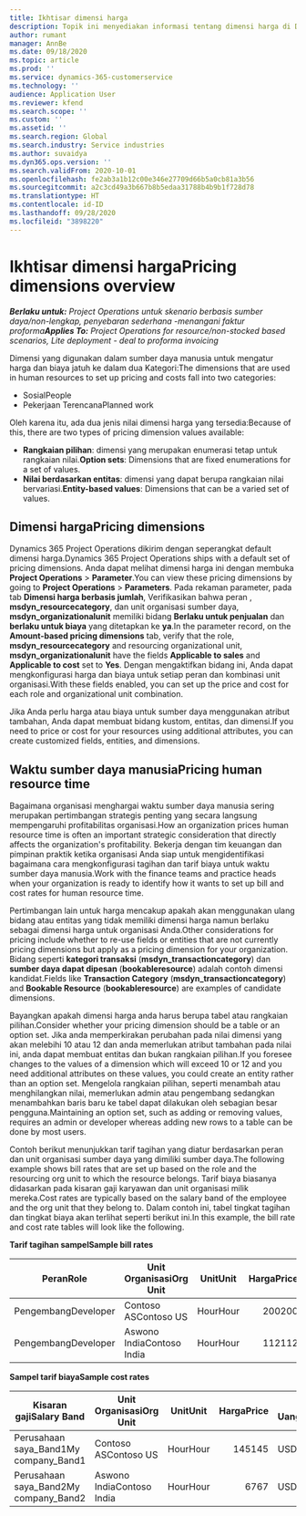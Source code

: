```yaml
---
title: Ikhtisar dimensi harga
description: Topik ini menyediakan informasi tentang dimensi harga di Dynamics 365 Project operations.
author: rumant
manager: AnnBe
ms.date: 09/18/2020
ms.topic: article
ms.prod: ''
ms.service: dynamics-365-customerservice
ms.technology: ''
audience: Application User
ms.reviewer: kfend
ms.search.scope: ''
ms.custom: ''
ms.assetid: ''
ms.search.region: Global
ms.search.industry: Service industries
ms.author: suvaidya
ms.dyn365.ops.version: ''
ms.search.validFrom: 2020-10-01
ms.openlocfilehash: fe2ab3a1b12c00e346e27709d66b5a0cb81a3b56
ms.sourcegitcommit: a2c3cd49a3b667b8b5edaa31788b4b9b1f728d78
ms.translationtype: HT
ms.contentlocale: id-ID
ms.lasthandoff: 09/28/2020
ms.locfileid: "3898220"
---
```

# <a name="pricing-dimensions-overview"></a><span data-ttu-id="9e205-103">Ikhtisar dimensi harga</span><span class="sxs-lookup"><span data-stu-id="9e205-103">Pricing dimensions overview</span></span>

<span data-ttu-id="9e205-104">_**Berlaku untuk:** Project Operations untuk skenario berbasis sumber daya/non-lengkap, penyebaran sederhana -menangani faktur proforma_</span><span class="sxs-lookup"><span data-stu-id="9e205-104">_**Applies To:** Project Operations for resource/non-stocked based scenarios, Lite deployment - deal to proforma invoicing_</span></span>

<span data-ttu-id="9e205-105">Dimensi yang digunakan dalam sumber daya manusia untuk mengatur harga dan biaya jatuh ke dalam dua Kategori:</span><span class="sxs-lookup"><span data-stu-id="9e205-105">The dimensions that are used in human resources to set up pricing and costs fall into two categories:</span></span>

- <span data-ttu-id="9e205-106">Sosial</span><span class="sxs-lookup"><span data-stu-id="9e205-106">People</span></span>
- <span data-ttu-id="9e205-107">Pekerjaan Terencana</span><span class="sxs-lookup"><span data-stu-id="9e205-107">Planned work</span></span>

<span data-ttu-id="9e205-108">Oleh karena itu, ada dua jenis nilai dimensi harga yang tersedia:</span><span class="sxs-lookup"><span data-stu-id="9e205-108">Because of this, there are two types of pricing dimension values available:</span></span>

- <span data-ttu-id="9e205-109">**Rangkaian pilihan**: dimensi yang merupakan enumerasi tetap untuk rangkaian nilai.</span><span class="sxs-lookup"><span data-stu-id="9e205-109">**Option sets**: Dimensions that are fixed enumerations for a set of values.</span></span>
- <span data-ttu-id="9e205-110">**Nilai berdasarkan entitas**: dimensi yang dapat berupa rangkaian nilai bervariasi.</span><span class="sxs-lookup"><span data-stu-id="9e205-110">**Entity-based values**: Dimensions that can be a varied set of values.</span></span>

## <a name="pricing-dimensions"></a><span data-ttu-id="9e205-111">Dimensi harga</span><span class="sxs-lookup"><span data-stu-id="9e205-111">Pricing dimensions</span></span>

<span data-ttu-id="9e205-112">Dynamics 365 Project Operations dikirim dengan seperangkat default dimensi harga.</span><span class="sxs-lookup"><span data-stu-id="9e205-112">Dynamics 365 Project Operations ships with a default set of pricing dimensions.</span></span> <span data-ttu-id="9e205-113">Anda dapat melihat dimensi harga ini dengan membuka **Project Operations** > **Parameter**.</span><span class="sxs-lookup"><span data-stu-id="9e205-113">You can view these pricing dimensions by going to **Project Operations** > **Parameters**.</span></span> <span data-ttu-id="9e205-114">Pada rekaman parameter, pada tab **Dimensi harga berbasis jumlah**, Verifikasikan bahwa peran , **msdyn_resourcecategory**, dan unit organisasi sumber daya, **msdyn_organizationalunit** memiliki bidang **Berlaku untuk penjualan** dan **berlaku untuk biaya** yang ditetapkan ke **ya**.</span><span class="sxs-lookup"><span data-stu-id="9e205-114">In the parameter record, on the **Amount-based pricing dimensions** tab, verify that the role, **msdyn_resourcecategory** and resourcing organizational unit, **msdyn_organizationalunit** have the fields **Applicable to sales** and **Applicable to cost** set to **Yes**.</span></span> <span data-ttu-id="9e205-115">Dengan mengaktifkan bidang ini, Anda dapat mengkonfigurasi harga dan biaya untuk setiap peran dan kombinasi unit organisasi.</span><span class="sxs-lookup"><span data-stu-id="9e205-115">With these fields enabled, you can set up the price and cost for each role and organizational unit combination.</span></span>

<span data-ttu-id="9e205-116">Jika Anda perlu harga atau biaya untuk sumber daya menggunakan atribut tambahan, Anda dapat membuat bidang kustom, entitas, dan dimensi.</span><span class="sxs-lookup"><span data-stu-id="9e205-116">If you need to price or cost for your resources using additional attributes, you can create customized fields, entities, and dimensions.</span></span>

## <a name="pricing-human-resource-time"></a><span data-ttu-id="9e205-117">Waktu sumber daya manusia</span><span class="sxs-lookup"><span data-stu-id="9e205-117">Pricing human resource time</span></span>
<span data-ttu-id="9e205-118">Bagaimana organisasi menghargai waktu sumber daya manusia sering merupakan pertimbangan strategis penting yang secara langsung mempengaruhi profitabilitas organisasi.</span><span class="sxs-lookup"><span data-stu-id="9e205-118">How an organization prices human resource time is often an important strategic consideration that directly affects the organization's profitability.</span></span> <span data-ttu-id="9e205-119">Bekerja dengan tim keuangan dan pimpinan praktik ketika organisasi Anda siap untuk mengidentifikasi bagaimana cara mengkonfigurasi tagihan dan tarif biaya untuk waktu sumber daya manusia.</span><span class="sxs-lookup"><span data-stu-id="9e205-119">Work with the finance teams and practice heads when your organization is ready to identify how it wants to set up bill and cost rates for human resource time.</span></span>

<span data-ttu-id="9e205-120">Pertimbangan lain untuk harga mencakup apakah akan menggunakan ulang bidang atau entitas yang tidak memiliki dimensi harga namun berlaku sebagai dimensi harga untuk organisasi Anda.</span><span class="sxs-lookup"><span data-stu-id="9e205-120">Other considerations for pricing include whether to re-use fields or entities that are not currently pricing dimensions but apply as a pricing dimension for your organization.</span></span> <span data-ttu-id="9e205-121">Bidang seperti **kategori transaksi** (**msdyn_transactioncategory**) dan **sumber daya dapat dipesan** (**bookableresource**) adalah contoh dimensi kandidat.</span><span class="sxs-lookup"><span data-stu-id="9e205-121">Fields like **Transaction Category** (**msdyn_transactioncategory**) and **Bookable Resource** (**bookableresource**) are examples of candidate dimensions.</span></span> 

<span data-ttu-id="9e205-122">Bayangkan apakah dimensi harga anda harus berupa tabel atau rangkaian pilihan.</span><span class="sxs-lookup"><span data-stu-id="9e205-122">Consider whether your pricing dimension should be a table or an option set.</span></span> <span data-ttu-id="9e205-123">Jika anda memperkirakan perubahan pada nilai dimensi yang akan melebihi 10 atau 12 dan anda memerlukan atribut tambahan pada nilai ini, anda dapat membuat entitas dan bukan rangkaian pilihan.</span><span class="sxs-lookup"><span data-stu-id="9e205-123">If you foresee changes to the values of a dimension which will exceed 10 or 12 and you need additional attributes on these values, you could create an entity rather than an option set.</span></span> <span data-ttu-id="9e205-124">Mengelola rangkaian pilihan, seperti menambah atau menghilangkan nilai, memerlukan admin atau pengembang sedangkan menambahkan baris baru ke tabel dapat dilakukan oleh sebagian besar pengguna.</span><span class="sxs-lookup"><span data-stu-id="9e205-124">Maintaining an option set, such as adding or removing values, requires an admin or developer whereas adding new rows to a table can be done by most users.</span></span>

<span data-ttu-id="9e205-125">Contoh berikut menunjukkan tarif tagihan yang diatur berdasarkan peran dan unit organisasi sumber daya yang dimiliki sumber daya.</span><span class="sxs-lookup"><span data-stu-id="9e205-125">The following example shows bill rates that are set up based on the role and the resourcing org unit to which the resource belongs.</span></span> <span data-ttu-id="9e205-126">Tarif biaya biasanya didasarkan pada kisaran gaji karyawan dan unit organisasi milik mereka.</span><span class="sxs-lookup"><span data-stu-id="9e205-126">Cost rates are typically based on the salary band of the employee and the org unit that they belong to.</span></span> <span data-ttu-id="9e205-127">Dalam contoh ini, tabel tingkat tagihan dan tingkat biaya akan terlihat seperti berikut ini.</span><span class="sxs-lookup"><span data-stu-id="9e205-127">In this example, the bill rate and cost rate tables will look like the following.</span></span>

<span data-ttu-id="9e205-128">**Tarif tagihan sampel**</span><span class="sxs-lookup"><span data-stu-id="9e205-128">**Sample bill rates**</span></span>

| <span data-ttu-id="9e205-129">Peran</span><span class="sxs-lookup"><span data-stu-id="9e205-129">Role</span></span>        | <span data-ttu-id="9e205-130">Unit Organisasi</span><span class="sxs-lookup"><span data-stu-id="9e205-130">Org Unit</span></span>    |<span data-ttu-id="9e205-131">Unit</span><span class="sxs-lookup"><span data-stu-id="9e205-131">Unit</span></span>      |<span data-ttu-id="9e205-132">Harga</span><span class="sxs-lookup"><span data-stu-id="9e205-132">Price</span></span>      |<span data-ttu-id="9e205-133">Mata Uang</span><span class="sxs-lookup"><span data-stu-id="9e205-133">Currency</span></span>  |
| ------------|-------------|----------|----------:|----------|
| <span data-ttu-id="9e205-134">Pengembang</span><span class="sxs-lookup"><span data-stu-id="9e205-134">Developer</span></span>   | <span data-ttu-id="9e205-135">Contoso AS</span><span class="sxs-lookup"><span data-stu-id="9e205-135">Contoso US</span></span>  |<span data-ttu-id="9e205-136">Hour</span><span class="sxs-lookup"><span data-stu-id="9e205-136">Hour</span></span> | <span data-ttu-id="9e205-137">200</span><span class="sxs-lookup"><span data-stu-id="9e205-137">200</span></span>|<span data-ttu-id="9e205-138">USD</span><span class="sxs-lookup"><span data-stu-id="9e205-138">USD</span></span>     |
| <span data-ttu-id="9e205-139">Pengembang</span><span class="sxs-lookup"><span data-stu-id="9e205-139">Developer</span></span>   | <span data-ttu-id="9e205-140">Aswono India</span><span class="sxs-lookup"><span data-stu-id="9e205-140">Contoso India</span></span> |<span data-ttu-id="9e205-141">Hour</span><span class="sxs-lookup"><span data-stu-id="9e205-141">Hour</span></span>|   <span data-ttu-id="9e205-142">112</span><span class="sxs-lookup"><span data-stu-id="9e205-142">112</span></span>|<span data-ttu-id="9e205-143">USD</span><span class="sxs-lookup"><span data-stu-id="9e205-143">USD</span></span>     |


<span data-ttu-id="9e205-144">**Sampel tarif biaya**</span><span class="sxs-lookup"><span data-stu-id="9e205-144">**Sample cost rates**</span></span>

| <span data-ttu-id="9e205-145">Kisaran gaji</span><span class="sxs-lookup"><span data-stu-id="9e205-145">Salary Band</span></span>     | <span data-ttu-id="9e205-146">Unit Organisasi</span><span class="sxs-lookup"><span data-stu-id="9e205-146">Org Unit</span></span>    |<span data-ttu-id="9e205-147">Unit</span><span class="sxs-lookup"><span data-stu-id="9e205-147">Unit</span></span>      |<span data-ttu-id="9e205-148">Harga</span><span class="sxs-lookup"><span data-stu-id="9e205-148">Price</span></span>      |<span data-ttu-id="9e205-149">Mata Uang</span><span class="sxs-lookup"><span data-stu-id="9e205-149">Currency</span></span>  |
| ----------------|-------------|----------|----------:|----------|
| <span data-ttu-id="9e205-150">Perusahaan saya_Band1</span><span class="sxs-lookup"><span data-stu-id="9e205-150">My company_Band1</span></span> | <span data-ttu-id="9e205-151">Contoso AS</span><span class="sxs-lookup"><span data-stu-id="9e205-151">Contoso US</span></span>  |<span data-ttu-id="9e205-152">Hour</span><span class="sxs-lookup"><span data-stu-id="9e205-152">Hour</span></span> | <span data-ttu-id="9e205-153">145</span><span class="sxs-lookup"><span data-stu-id="9e205-153">145</span></span>|<span data-ttu-id="9e205-154">USD</span><span class="sxs-lookup"><span data-stu-id="9e205-154">USD</span></span>     |
| <span data-ttu-id="9e205-155">Perusahaan saya_Band2</span><span class="sxs-lookup"><span data-stu-id="9e205-155">My company_Band2</span></span> | <span data-ttu-id="9e205-156">Aswono India</span><span class="sxs-lookup"><span data-stu-id="9e205-156">Contoso India</span></span> |<span data-ttu-id="9e205-157">Hour</span><span class="sxs-lookup"><span data-stu-id="9e205-157">Hour</span></span>|   <span data-ttu-id="9e205-158">67</span><span class="sxs-lookup"><span data-stu-id="9e205-158">67</span></span>|<span data-ttu-id="9e205-159">USD</span><span class="sxs-lookup"><span data-stu-id="9e205-159">USD</span></span>     |
